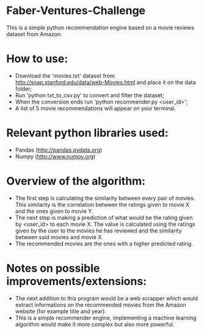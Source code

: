 # Faber-Ventures-Challenge

This is a simple python recommendation engine based on a movie reviews dataset from Amazon. 

# How to use:

- Download the 'movies.txt' dataset from http://snap.stanford.edu/data/web-Movies.html and place it on the data folder;
- Run 'python txt_to_csv.py' to convert and filter the dataset;
- When the conversion ends run 'python recommender.py <user_id>';
- A list of 5 movie recommendations will appear on your terminal.

# Relevant python libraries used:

- Pandas (http://pandas.pydata.org)
- Numpy (http://www.numpy.org)

# Overview of the algorithm:

- The first step is calculating the similarity between every pair of movies. This similarity is the correlation between the ratings given to movie X and the ones given to movie Y.
- The next step is making a prediction of what would be the rating given by <user_id> to each movie X. The value is calculated using the ratings given by the user to the movies he has reviewed and the similarity between said movies and movie X.
- The recommended movies are the ones with a higher predicted rating.

# Notes on possible improvements/extensions:

- The next addition to this program would be a web scrapper which would extract informations on the recommended movies from the Amazon website (for example title and year).
- This is a simple recommender engine, implementing a machine learning algorithm would make it more complex but also more powerful.
